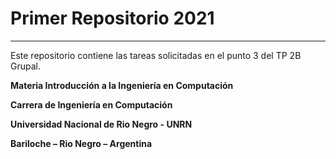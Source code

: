 # Primer Repositorio 2021
----
Este repositorio contiene las tareas solicitadas en el punto 3 del TP 2B Grupal.


**Materia Introducción a la Ingeniería en Computación**

**Carrera de Ingeniería en Computación**

**Universidad Nacional de Rio Negro - UNRN**

**Bariloche – Rio Negro – Argentina**
